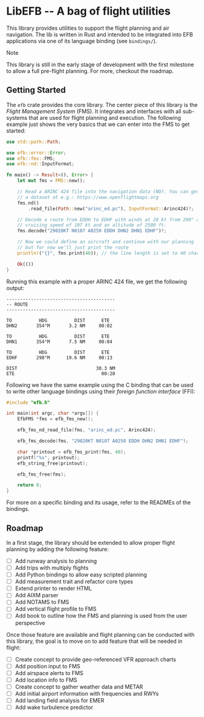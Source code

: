 # LibEFB -- A bag of flight utilities

This library provides utilities to support the flight planning and air
navigation. The lib is written in Rust and intended to be integrated
into EFB applications via one of its language binding (see
`bindings/`).

> [!NOTE]
> This library is still in the early stage of development with the
> first milestone to allow a full pre-flight planning. For more,
> checkout the roadmap.

## Getting Started

The `efb` crate provides the core library. The center piece of this
library is the _Flight Management System_ (FMS). It integrates and
interfaces with all sub-systems that are used for flight planning and
execution. The following example just shows the very basics that we
can enter into the FMS to get started:

```rust
use std::path::Path;

use efb::error::Error;
use efb::fms::FMS;
use efb::nd::InputFormat;

fn main() -> Result<(), Error> {
    let mut fms = FMS::new();

    // Read a ARINC 424 file into the navigation data (ND). You can get
    // a dataset at e.g.: https://www.openflightmaps.org
    fms.nd()
        .read_file(Path::new("arinc_ed.pc"), InputFormat::Arinc424)?;

    // Decode a route from EDDH to EDHF with winds at 20 kt from 290° and
    // cruising speed of 107 kt and an altitude of 2500 ft.
    fms.decode("29020KT N0107 A0250 EDDH DHN2 DHN1 EDHF")?;

    // Now we could define an aircraft and continue with our planning
    // but for now we'll just print the route
    println!("{}", fms.print(40)); // the line length is set to 40 character

    Ok(())
}
```

Running this example with a proper ARINC 424 file, we get the following output:

```
----------------------------------------
-- ROUTE
----------------------------------------

TO          HDG          DIST      ETE
DHN2       354°M       3.2 NM     00:02

TO          HDG          DIST      ETE
DHN1       354°M       7.5 NM     00:04

TO          HDG          DIST      ETE
EDHF       298°M      19.6 NM     00:13

DIST                             30.3 NM
ETE                                00:20
```

Following we have the same example using the C binding that can be
used to write other language bindings using their
_foreign function interface_ (FFI):

```c
#include "efb.h"

int main(int argc, char *argv[]) {
    EfbFMS *fms = efb_fms_new();

    efb_fms_nd_read_file(fms, "arinc_ed.pc", Arinc424);

    efb_fms_decode(fms, "29020KT N0107 A0250 EDDH DHN2 DHN1 EDHF");

    char *printout = efb_fms_print(fms, 40);
    printf("%s", printout);
    efb_string_free(printout);

    efb_fms_free(fms);

    return 0;
}
```

For more on a specific binding and its usage, refer to the READMEs of
the bindings.

## Roadmap

In a first stage, the library should be extended to allow proper
flight planning by adding the following feature:

- [ ] Add runway analysis to planning
- [ ] Add trips with multiply flights
- [ ] Add Python bindings to allow easy scripted planning
- [ ] Add measurement trait and refactor core types
- [ ] Extend printer to render HTML
- [ ] Add AIXM parser
- [ ] Add NOTAMS to FMS
- [ ] Add vertical flight profile to FMS
- [ ] Add book to outline how the FMS and planning is used from the
      user perspective

Once those feature are available and flight planning can be conducted
with this library, the goal is to move on to add feature that will be
needed in flight:

- [ ] Create concept to provide geo-referenced VFR approach charts
- [ ] Add position input to FMS
- [ ] Add airspace alerts to FMS
- [ ] Add location info to FMS
- [ ] Create concept to gather weather data and METAR
- [ ] Add initial airport information with frequencies and RWYs
- [ ] Add landing field analysis for EMER
- [ ] Add wake turbulence predictor
